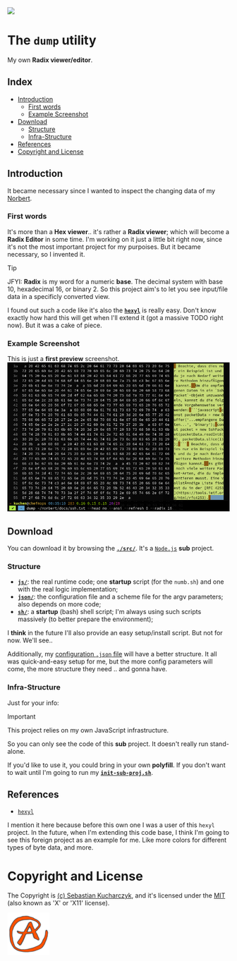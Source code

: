 <img src="https://kekse.biz/github.php?draw&override=github:dump" />

# The **`dump`** utility
My own **Radix viewer/editor**.

## Index
* [Introduction](#introduction)
	* [First words](#first-words)
	* [Example Screenshot](#example-screenshot)
* [Download](#download)
	* [Structure](#structure)
	* [Infra-Structure](#infra-structure)
* [References](#references)
* [Copyright and License](#copyright-and-license)

## Introduction
It became necessary since I wanted to inspect the changing data of my [Norbert](https://github.com/kekse1/norbert/).

### First words
It's more than a **Hex viewer**.. it's rather a **Radix viewer**; which will become a **Radix Editor** in some
time. I'm working on it just a little bit right now, since it's not the most important project for my purpoises. But
it became necessary, so I invented it.

> [!TIP]
> JFYI: **Radix** is my word for a numeric **base**. The decimal system with base 10, hexadecimal 16, or binary 2.
> So this project aim's to let you see input/file data in a specificly converted view.

I found out such a code like it's also the [**`hexyl`**](https://github.com/sharkdp/hexyl/) is really easy. Don't
know exactly how hard this will get when I'll extend it (got a massive TODO right now). But it was a cake of piece.

### Example Screenshot
This is just a **first preview** screenshot.
![First Preview](img/preview.png)

## Download
You can download it by browsing the [**`./src/`**](./src/). It's a [`Node.js`](https://nodejs.org/) **sub** project.

### Structure
* [**`js/`**](./src/js/): the real runtime code; one **startup** script (for the `numb.sh`) and one with the real logic implementation;
* [**`json/`**](./src/json/): the configuration file and a scheme file for the argv parameters; also depends on more code;
* [**`sh/`**](./src/sh/): a **startup** (bash) shell script; I'm always using such scripts massively (to better prepare the environment);

I **think** in the future I'll also provide an easy setup/install script. But not for now. We'll see..

Additionally, my [configuration `.json` file](./src/json/dump.json) will have a better structure. It all was quick-and-easy setup for me,
but the more config parameters will come, the more structure they need .. and gonna have.

### Infra-Structure
Just for your info:

> [!IMPORTANT]
> This project relies on my own JavaScript infrastructure.

So you can only see the code of this **sub** project. It doesn't really run stand-alone.

If you'd like to use it, you could bring in your own **polyfill**. If you don't want to wait until I'm going
to run my [**`init-sub-proj.sh`**](https://github.com/kekse1/scripts/?tab=readme-ov-file#init-sub-projsh).

## References
* [`hexyl`](https://github.com/sharkdp/hexyl/)

I mention it here because before this own one I was a user of this `hexyl` project. In the future, when I'm extending
this code base, I think I'm going to see this foreign project as an example for me. Like more colors for different types
of byte data, and more.

# Copyright and License
The Copyright is [(c) Sebastian Kucharczyk](./COPYRIGHT.txt),
and it's licensed under the [MIT](./LICENSE.txt) (also known as 'X' or 'X11' license).

<a href="favicon.512px.png" target="_blank">
<img src="favicon.png" alt="Favicon" />
</a>

